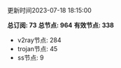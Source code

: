 更新时间2023-07-18 18:15:00

**总订阅: 73**
**总节点: 964**
**有效节点: 338**
- v2ray节点: 284
- trojan节点: 45
- ss节点: 9
